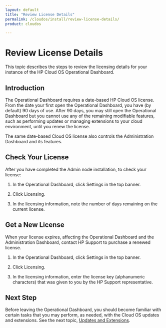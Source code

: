 ```yaml
---
layout: default
title: "Review License Details"
permalink: /cloudos/install/review-license-details/
product: cloudos

---
```


# Review License Details

This topic describes the steps to review the licensing details for your instance of the HP Cloud OS Operational Dashboard. 

## Introduction

The Operational Dashboard requires a date-based HP Cloud OS license. From the date your first open the Operational Dashboard, you have (by default) 90 days of use.  After 90 
days, you may still open the Operational Dashboard but you cannot use any of the remaining modifiable features, such as performing updates or managing extensions to your cloud environment, until 
you renew the license.

The same date-based Cloud OS license also controls the Administration Dashboard and its features.

## Check Your License

After you have completed the Admin node installation, to check your license:

1. In the Operational Dashboard, click Settings in the top banner.

2. Click Licensing.

3. In the licensing information, note the number of days remaining on the current license.

## Get a New License

When your license expires, affecting the Operational Dashboard and the Administration Dashboard, contact HP Support to purchase a renewed license. 

1. In the Operational Dashboard, click Settings in the top banner.

2. Click Licensing.

3. In the licensing information, enter the license key (alphanumeric characters) that was given to you by the HP Support representative. 

## Next Step

Before leaving the Operational Dashboard, you should become familiar with certain tasks that you may perform, as needed, 
with the Cloud OS updates and extensions. See the next topic, [Updates and Extensions](/cloudos/install/updates-extensions/).

